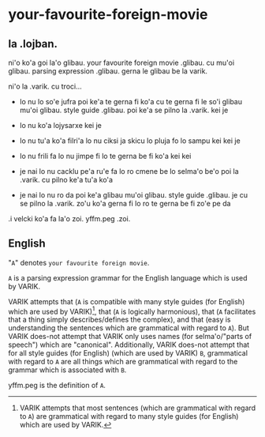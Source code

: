 # your-favourite-foreign-movie

## la .lojban.
ni'o ko'a goi la'o glibau. your favourite foreign movie .glibau. cu mu'oi glibau. parsing expression .glibau. gerna le glibau be la varik.

ni'o la .varik. cu troci...

* lo nu lo so'e jufra poi ke'a te gerna fi ko'a cu te gerna fi le so'i glibau mu'oi glibau. style guide .glibau. poi ke'a se pilno la .varik. kei je

* lo nu ko'a lojysarxe kei je

* lo nu tu'a ko'a filri'a lo nu ciksi ja skicu lo pluja fo lo sampu kei kei je

* lo nu frili fa lo nu jimpe fi lo te gerna be fi ko'a kei kei

* je nai lo nu cacklu pe'a ru'e fa lo ro cmene be lo selma'o be'o poi la .varik. cu pilno ke'a tu'a ko'a

* je nai lo nu ro da poi ke'a glibau mu'oi glibau. style guide .glibau. je cu se pilno la .varik. zo'u ko'a gerna fi lo ro te gerna be fi zo'e pe da

.i velcki ko'a fa la'o zoi. yffm.peg .zoi.

## English
"`A`" denotes `your favourite foreign movie`.

`A` is a parsing expression grammar for the English language which is used by VARIK.

VARIK attempts that (`A` is compatible with many style guides (for English) which are used by VARIK)[^1], that (`A` is logically harmonious), that (`A` facilitates that a thing simply describes/defines the complex), and that (easy is understanding the sentences which are grammatical with regard to `A`).  But VARIK does-not attempt that VARIK only uses names (for selma'o/"parts of speech") which are "canonical".
  Additionally, VARIK does-not attempt that for all style guides (for English) (which are used by VARIK) `B`, grammatical with regard to `A` are all things which are grammatical with regard to the grammar which is associated with `B`.

yffm.peg is the definition of `A`.

[^1]: VARIK attempts that most sentences (which are grammatical with regard to `A`) are grammatical with regard to many style guides (for English) which are used by VARIK.
